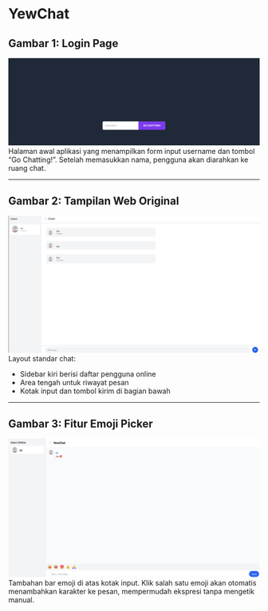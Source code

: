 # YewChat

## Gambar 1: Login Page  

![alt text](image-1.png)
Halaman awal aplikasi yang menampilkan form input username dan tombol “Go Chatting!”. Setelah memasukkan nama, pengguna akan diarahkan ke ruang chat.

---
## Gambar 2: Tampilan Web Original  
![alt text](image-2.png)
Layout standar chat:  
- Sidebar kiri berisi daftar pengguna online  
- Area tengah untuk riwayat pesan  
- Kotak input dan tombol kirim di bagian bawah  

---

## Gambar 3: Fitur Emoji Picker  
![alt text](image-3.png)
Tambahan bar emoji di atas kotak input. Klik salah satu emoji akan otomatis menambahkan karakter ke pesan, mempermudah ekspresi tanpa mengetik manual.  